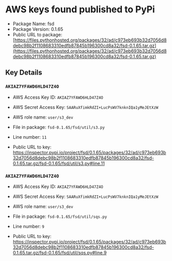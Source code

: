 # AWS keys found published to PyPi

* Package Name: fsd
* Package Version: 0.1.65
* Public URL to package: [https://files.pythonhosted.org/packages/32/ad/c973eb693b32d7056d8debc98b2f1108683310edfb87845b196300cd8a32/fsd-0.1.65.tar.gz](https://files.pythonhosted.org/packages/32/ad/c973eb693b32d7056d8debc98b2f1108683310edfb87845b196300cd8a32/fsd-0.1.65.tar.gz)

## Key Details

### `AKIAZ7YFAWD6HLD47Z4O`

* AWS Access Key ID: `AKIAZ7YFAWD6HLD47Z4O`
* AWS Secret Access Key: `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` 
* AWS role name: `user/s3_dev`
* File in package: `fsd-0.1.65/fsd/util/s3.py`
* Line number: `11`

* Public URL to key: https://inspector.pypi.io/project/fsd/0.1.65/packages/32/ad/c973eb693b32d7056d8debc98b2f1108683310edfb87845b196300cd8a32/fsd-0.1.65.tar.gz/fsd-0.1.65/fsd/util/s3.py#line.11



### `AKIAZ7YFAWD6HLD47Z4O`

* AWS Access Key ID: `AKIAZ7YFAWD6HLD47Z4O`
* AWS Secret Access Key: `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` 
* AWS role name: `user/s3_dev`
* File in package: `fsd-0.1.65/fsd/util/sqs.py`
* Line number: `9`

* Public URL to key: https://inspector.pypi.io/project/fsd/0.1.65/packages/32/ad/c973eb693b32d7056d8debc98b2f1108683310edfb87845b196300cd8a32/fsd-0.1.65.tar.gz/fsd-0.1.65/fsd/util/sqs.py#line.9


